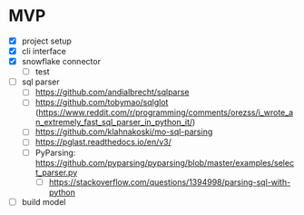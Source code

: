 # MVP 

- [x] project setup
- [x] cli interface
- [x] snowflake connector
  - [ ] test
- [ ] sql parser
  - [ ] https://github.com/andialbrecht/sqlparse
  - [ ] https://github.com/tobymao/sqlglot (https://www.reddit.com/r/programming/comments/orezss/i_wrote_an_extremely_fast_sql_parser_in_python_it/)
  - [ ] https://github.com/klahnakoski/mo-sql-parsing
  - [ ] https://pglast.readthedocs.io/en/v3/
  - [ ] PyParsing: https://github.com/pyparsing/pyparsing/blob/master/examples/select_parser.py
    - [ ] https://stackoverflow.com/questions/1394998/parsing-sql-with-python
- [ ] build model 